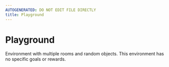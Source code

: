 ```yaml
---
AUTOGENERATED: DO NOT EDIT FILE DIRECTLY
title: Playground
---
```



# Playground

Environment with multiple rooms and random objects.
This environment has no specific goals or rewards.
